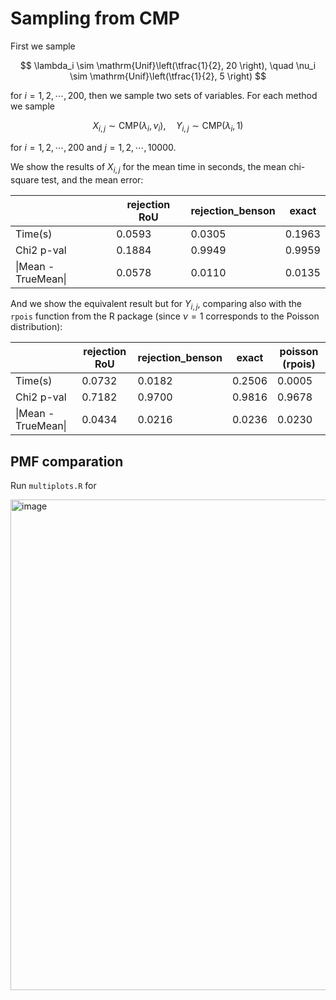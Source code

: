 # Sampling from CMP
First we sample

$$
\lambda_i \sim \mathrm{Unif}\left(\tfrac{1}{2}, 20 \right), \quad
\nu_i \sim \mathrm{Unif}\left(\tfrac{1}{2}, 5 \right)
$$

for $i = 1, 2, \cdots, 200$, then we sample two sets of variables. For each method we sample

$$
X_{i,j} \sim \mathrm{CMP}(\lambda_i, \nu_i), \quad
Y_{i,j} \sim \mathrm{CMP}(\lambda_i, 1)
$$

for $i = 1, 2, \cdots, 200$ and $j = 1, 2, \cdots, 10000$.

We show the results of $X_{i,j}$ for the mean time in seconds, the mean chi-square test, and the mean error:

|                   | rejection RoU | rejection_benson | exact  |
|-------------------|-----------|------------------|--------|
| Time(s)           | 0.0593    | 0.0305           | 0.1963 |
| Chi2 p-val        | 0.1884    | 0.9949           | 0.9959 |
| \|Mean - TrueMean\| | 0.0578    | 0.0110           | 0.0135 |

And we show the equivalent result but for $Y_{i,j}$, comparing also with the `rpois` function from the R package (since $\nu = 1$ corresponds to the Poisson distribution):

|                   | rejection RoU | rejection_benson | exact  | poisson (rpois)  |
|-------------------|-----------|------------------|--------|--------|
| Time(s)           | 0.0732    | 0.0182           | 0.2506 | 0.0005 |
| Chi2 p-val        | 0.7182    | 0.9700           | 0.9816 | 0.9678 |
| \|Mean - TrueMean\| | 0.0434    | 0.0216           | 0.0236 | 0.0230 |


## PMF comparation
Run `multiplots.R` for

<img width="1291" height="785" alt="image" src="https://github.com/user-attachments/assets/c2a2aede-601b-4dbb-8feb-ee64792fe4a1" />

